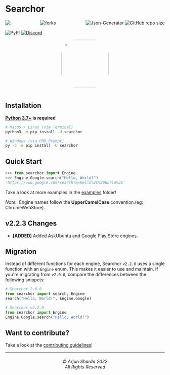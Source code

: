 Searchor
========


<img align="left" src="http://estruyf-github.azurewebsites.net/api/VisitorHit?user=ArjunSharda&repo=Searchor&countColorcountColor&countColor=%237B1E7B"/>
<img align="right" src="https://img.shields.io/github/repo-size/ArjunSharda/Searchor?style=for-the-badge&logo=appveyor" alt="GitHub repo size"/>

<img align="right" alt="Json-Generator" src="https://socialify.git.ci/ArjunSharda/Searchor/image?description=1&font=Rokkitt&forks=1&issues=1&language=1&logo=https%3A%2F%2Fgithub.com%2FArjunSharda%2FSearchor%2Fblob%2Fmain%2Fext%2Fsearchor.png%3Fraw%3Dtrue&name=1&owner=1&pattern=Floating%20Cogs&pulls=1&stargazers=1&theme=Light" />

<p align="center">
<img src="https://forthebadge.com/images/badges/built-with-love.svg" alt=" forks"/>
</p>

![PyPI](https://img.shields.io/pypi/v/searchor?color=green&logo=python&logoColor=green)
[![Discord](https://img.shields.io/discord/1026470859868741662)](https://discord.gg/fPXNMW7swn)
<div style="text-align: center; display: grid; justify-content: center;"><img style="margin: auto; margin-bottom: 1rem; border-radius: 30%;" height="150" width="150" src="https://raw.githubusercontent.com/ArjunSharda/Searchor/main/ext/searchor.png"/></div>


Installation
------------
**[Python 3.7+](https://www.python.org/downloads/) is required**
```bash
# MacOS / Linux (via Terminal)
python3 -m pip install -U searchor

# Windows (via CMD Prompt)
py -3 -m pip install -U searchor
```

Quick Start
-----------
```python
>>> from searchor import Engine
>>> Engine.Google.search("Hello, World!")
'https://www.google.com/search?q=Hello%2C%20World%21'
```

Take a look at more examples in the [examples](https://github.com/ArjunSharda/Searchor/tree/main/examples) folder!

*Note*:&nbsp; Engine names follow the **UpperCamelCase** convention.(eg: ChromeWebStore).

v2.2.3 Changes
--------------
- **[ADDED]** Added AskUbuntu and Google Play Store engines.


Migration
---------
Instead of different functions for each engine, Searchor `v2.2.0` uses a single function with an `Engine` enum. This makes it easier to use and maintain. If you're migrating from `v2.0.0`, compare the differences between the following snippets:
```python
# Searchor 2.0.0
from searchor import search, Engine
search("Hello, World!", Engine.Google)
```
```python
# Searchor v2.2.0
from searchor import Engine
Engine.Google.search("Hello, World!")
```

## Want to contribute?
Take a look at the [contributing guidelines](CONTRIBUTING.md)!

<hr>
<h6 align="center">© Arjun Sharda 2022 
<br>
All Rights Reserved</h6>
